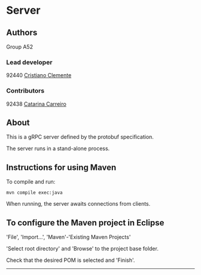 # Server


## Authors

Group A52

### Lead developer 

92440 [Cristiano Clemente](https://git.rnl.tecnico.ulisboa.pt/ist192440)

### Contributors

92438 [Catarina Carreiro](https://git.rnl.tecnico.ulisboa.pt/ist192438)

## About

This is a gRPC server defined by the protobuf specification.

The server runs in a stand-alone process.


## Instructions for using Maven

To compile and run:

```
mvn compile exec:java
```

When running, the server awaits connections from clients.


## To configure the Maven project in Eclipse

'File', 'Import...', 'Maven'-'Existing Maven Projects'

'Select root directory' and 'Browse' to the project base folder.

Check that the desired POM is selected and 'Finish'.


----

